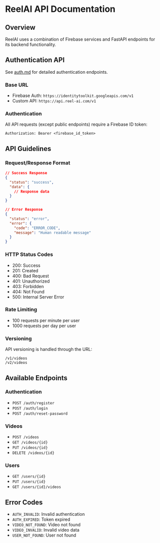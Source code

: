 # ReelAI API Documentation

## Overview
ReelAI uses a combination of Firebase services and FastAPI endpoints for its backend functionality.

## Authentication API
See [auth.md](auth.md) for detailed authentication endpoints.

### Base URL
- Firebase Auth: `https://identitytoolkit.googleapis.com/v1`
- Custom API: `https://api.reel-ai.com/v1`

### Authentication
All API requests (except public endpoints) require a Firebase ID token:
```http
Authorization: Bearer <firebase_id_token>
```

## API Guidelines

### Request/Response Format
```json
// Success Response
{
  "status": "success",
  "data": {
    // Response data
  }
}

// Error Response
{
  "status": "error",
  "error": {
    "code": "ERROR_CODE",
    "message": "Human readable message"
  }
}
```

### HTTP Status Codes
- 200: Success
- 201: Created
- 400: Bad Request
- 401: Unauthorized
- 403: Forbidden
- 404: Not Found
- 500: Internal Server Error

### Rate Limiting
- 100 requests per minute per user
- 1000 requests per day per user

### Versioning
API versioning is handled through the URL:
```
/v1/videos
/v2/videos
```

## Available Endpoints

### Authentication
- `POST /auth/register`
- `POST /auth/login`
- `POST /auth/reset-password`

### Videos
- `POST /videos`
- `GET /videos/{id}`
- `PUT /videos/{id}`
- `DELETE /videos/{id}`

### Users
- `GET /users/{id}`
- `PUT /users/{id}`
- `GET /users/{id}/videos`

## Error Codes
- `AUTH_INVALID`: Invalid authentication
- `AUTH_EXPIRED`: Token expired
- `VIDEO_NOT_FOUND`: Video not found
- `VIDEO_INVALID`: Invalid video data
- `USER_NOT_FOUND`: User not found 